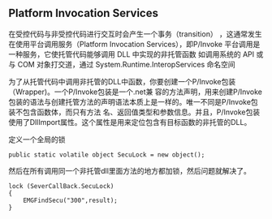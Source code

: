 ## Platform Invocation Services ##
在受控代码与非受控代码进行交互时会产生一个事务（transition） ，这通常发生在使用平台调用服务（Platform Invocation Services），即P/Invoke
平台调用是一种服务，它使托管代码能够调用 DLL 中实现的非托管函数
如调用系统的 API 或与 COM 对象打交道，通过 System.Runtime.InteropServices 命名空间

为了从托管代码中调用非托管的DLL中函数，你要创建一个P/Invoke包装（Wrapper)。一个P/Invoke包装是一个.net兼 容的方法声明，用来创建P/Invoke包装的语法与创建托管方法的声明语法本质上是一样的。唯一不同是P/Invoke包装不包含函数体，而只有方法 名、返回值类型和参数信息。并且，P/Invoke包装使用了DllImport属性。这个属性是用来定位包含有目标函数的非托管的DLL。

定义一个全局的锁
```
public static volatile object SecuLock = new object();
```
然后在所有调用同一个非托管dll里面方法的地方都加锁，然后问题就解决了。
```
lock (SeverCallBack.SecuLock)
{
    EMGFindSecu("300",result);
}
```